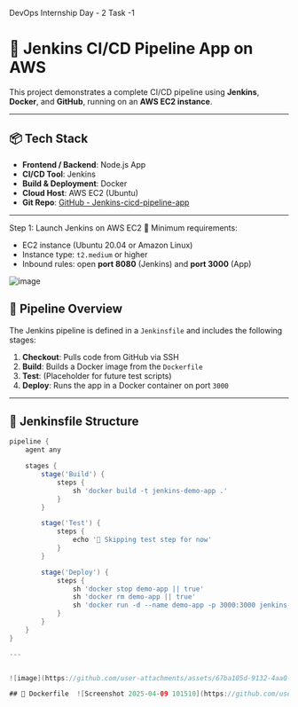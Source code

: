 DevOps Internship Day - 2
Task -1

# 🚀 Jenkins CI/CD Pipeline App on AWS

This project demonstrates a complete CI/CD pipeline using **Jenkins**, **Docker**, and **GitHub**, running on an **AWS EC2 instance**.

---

## 📦 Tech Stack

- **Frontend / Backend**: Node.js App
- **CI/CD Tool**: Jenkins
- **Build & Deployment**: Docker
- **Cloud Host**: AWS EC2 (Ubuntu)
- **Git Repo**: [GitHub - Jenkins-cicd-pipeline-app](https://github.com/sultanashah/Jenkins-cicd-pipeline-app)

---
 Step 1: Launch Jenkins on AWS EC2
🧱 Minimum requirements:
- EC2 instance (Ubuntu 20.04 or Amazon Linux)
- Instance type: `t2.medium` or higher
- Inbound rules: open **port 8080** (Jenkins) and **port 3000** (App)
  
![image](https://github.com/user-attachments/assets/3c6342bc-7516-488a-8435-6066b2e959f0)


## 🔧 Pipeline Overview

The Jenkins pipeline is defined in a `Jenkinsfile` and includes the following stages:

1. **Checkout**: Pulls code from GitHub via SSH
2. **Build**: Builds a Docker image from the `Dockerfile`
3. **Test**: (Placeholder for future test scripts)
4. **Deploy**: Runs the app in a Docker container on port `3000`

---

## 📂 Jenkinsfile Structure

```groovy
pipeline {
    agent any

    stages {
        stage('Build') {
            steps {
                sh 'docker build -t jenkins-demo-app .'
            }
        }

        stage('Test') {
            steps {
                echo '🧪 Skipping test step for now'
            }
        }

        stage('Deploy') {
            steps {
                sh 'docker stop demo-app || true'
                sh 'docker rm demo-app || true'
                sh 'docker run -d --name demo-app -p 3000:3000 jenkins-demo-app'
            }
        }
    }
}

---


![image](https://github.com/user-attachments/assets/67ba105d-9132-4aa0-a0f5-fbb1c610ae0d)

## 🐳 Dockerfile  ![Screenshot 2025-04-09 101510](https://github.com/user-attachments/assets/838b8404-284e-45e3-8429-41a1a00fd898)





